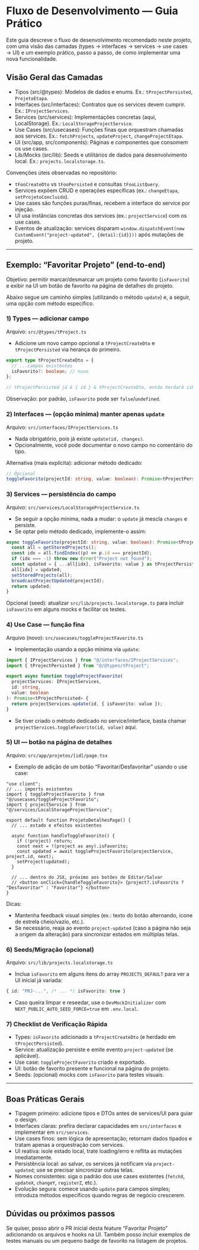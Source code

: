 # Fluxo de Desenvolvimento — Guia Prático

Este guia descreve o fluxo de desenvolvimento recomendado neste projeto, com uma visão das camadas (types → interfaces → services → use cases → UI) e um exemplo prático, passo a passo, de como implementar uma nova funcionalidade.

## Visão Geral das Camadas

- Tipos (src/@types): Modelos de dados e enums. Ex.: `tProjectPersisted`, `ProjetoEtapa`.
- Interfaces (src/interfaces): Contratos que os services devem cumprir. Ex.: `IProjectServices`.
- Services (src/services): Implementações concretas (aqui, LocalStorage). Ex.: `LocalStorageProjectService`.
- Use Cases (src/usecases): Funções finas que orquestram chamadas aos services. Ex.: `fetchProjects`, `updateProject`, `changeProjectEtapa`.
- UI (src/app, src/components): Páginas e componentes que consomem os use cases.
- Lib/Mocks (src/lib): Seeds e utilitários de dados para desenvolvimento local. Ex.: `projects.localstorage.ts`.

Convenções úteis observadas no repositório:
- `tFooCreateDto` vs `tFooPersisted` e consultas `tFooListQuery`.
- Services expõem CRUD e operações específicas (ex.: `changeEtapa`, `setProjetoConcluido`).
- Use cases são funções puras/finas, recebem a interface do service por injeção.
- UI usa instâncias concretas dos services (ex.: `projectService`) com os use cases.
- Eventos de atualização: services disparam `window.dispatchEvent(new CustomEvent("project-updated", {detail:{id}}))` após mutações de projeto.

---

## Exemplo: “Favoritar Projeto” (end‑to‑end)

Objetivo: permitir marcar/desmarcar um projeto como favorito (`isFavorito`) e exibir na UI um botão de favorito na página de detalhes do projeto.

Abaixo segue um caminho simples (utilizando o método `update`) e, a seguir, uma opção com método específico.

### 1) Types — adicionar campo

Arquivo: `src/@types/tProject.ts`

- Adicione um novo campo opcional a `tProjectCreateDto` e `tProjectPersisted` via herança do primeiro.

```ts
export type tProjectCreateDto = {
  // ...campos existentes
  isFavorito?: boolean; // novo
};

// tProjectPersisted já é { id } & tProjectCreateDto, então herdará isFavorito
```

Observação: por padrão, `isFavorito` pode ser `false`/`undefined`.

### 2) Interfaces — (opção mínima) manter apenas `update`

Arquivo: `src/interfaces/IProjectServices.ts`

- Nada obrigatório, pois já existe `update(id, changes)`.
- Opcionalmente, você pode documentar o novo campo no comentário do tipo.

Alternativa (mais explícita): adicionar método dedicado:

```ts
// Opcional
toggleFavorito(projectId: string, value: boolean): Promise<tProjectPersisted>;
```

### 3) Services — persistência do campo

Arquivo: `src/services/LocalStorageProjectService.ts`

- Se seguir a opção mínima, nada a mudar: o `update` já mescla `changes` e persiste.
- Se optar pelo método dedicado, implemente-o assim:

```ts
async toggleFavorito(projectId: string, value: boolean): Promise<tProjectPersisted> {
  const all = getStoredProjects();
  const idx = all.findIndex((p) => p.id === projectId);
  if (idx === -1) throw new Error("Project not found");
  const updated = { ...all[idx], isFavorito: value } as tProjectPersisted;
  all[idx] = updated;
  setStoredProjects(all);
  broadcastProjectUpdated(projectId);
  return updated;
}
```

Opcional (seed): atualizar `src/lib/projects.localstorage.ts` para incluir `isFavorito` em alguns mocks e facilitar os testes.

### 4) Use Case — função fina

Arquivo (novo): `src/usecases/toggleProjectFavorito.ts`

- Implementação usando a opção mínima via `update`:

```ts
import { IProjectServices } from "@/interfaces/IProjectServices";
import { tProjectPersisted } from "@/@types/tProject";

export async function toggleProjectFavorito(
  projectServices: IProjectServices,
  id: string,
  value: boolean
): Promise<tProjectPersisted> {
  return projectServices.update(id, { isFavorito: value });
}
```

- Se tiver criado o método dedicado no service/interface, basta chamar `projectServices.toggleFavorito(id, value)` aqui.

### 5) UI — botão na página de detalhes

Arquivo: `src/app/projetos/[id]/page.tsx`

- Exemplo de adição de um botão “Favoritar/Desfavoritar” usando o use case:

```tsx
"use client";
// ... imports existentes
import { toggleProjectFavorito } from "@/usecases/toggleProjectFavorito";
import { projectService } from "@/services/LocalStorageProjectService";

export default function ProjetoDetalhesPage() {
  // ... estado e efeitos existentes

  async function handleToggleFavorito() {
    if (!project) return;
    const next = !(project as any).isFavorito;
    const updated = await toggleProjectFavorito(projectService, project.id, next);
    setProject(updated);
  }

  // ... dentro do JSX, próximo aos botões de Editar/Salvar
  // <button onClick={handleToggleFavorito}> {project?.isFavorito ? "Desfavoritar" : "Favoritar"} </button>
}
```

Dicas:
- Mantenha feedback visual simples (ex.: texto do botão alternando, ícone de estrela cheio/vazio, etc.).
- Se necessário, reaja ao evento `project-updated` (caso a página não seja a origem da alteração) para sincronizar estados em múltiplas telas.

### 6) Seeds/Migração (opcional)

Arquivo: `src/lib/projects.localstorage.ts`

- Inclua `isFavorito` em alguns itens do array `PROJECTS_DEFAULT` para ver a UI inicial já variada:

```ts
{ id: "PRJ-...", /* ... */ isFavorito: true }
```

- Caso queira limpar e reseedar, use o `DevMockInitializer` com `NEXT_PUBLIC_AUTO_SEED_FORCE=true` em `.env.local`.

### 7) Checklist de Verificação Rápida

- Types: `isFavorito` adicionado a `tProjectCreateDto` (e herdado em `tProjectPersisted`).
- Service: atualização persiste e emite evento `project-updated` (se aplicável).
- Use case: `toggleProjectFavorito` criado e exportado.
- UI: botão de favorito presente e funcional na página do projeto.
- Seeds: (opcional) mocks com `isFavorito` para testes visuais.

---

## Boas Práticas Gerais

- Tipagem primeiro: adicione tipos e DTOs antes de services/UI para guiar o design.
- Interfaces claras: prefira declarar capacidades em `src/interfaces` e implementar em `src/services`.
- Use cases finos: sem lógica de apresentação; retornam dados tipados e tratam apenas a orquestração com services.
- UI reativa: isole estado local, trate loading/erro e reflita as mutações imediatamente.
- Persistência local: ao salvar, os services já notificam via `project-updated`; use se precisar sincronizar outras telas.
- Nomes consistentes: siga o padrão dos use cases existentes (`fetchX`, `updateX`, `changeY`, `registerZ`, etc.).
- Evolução segura: comece usando `update` para campos simples; introduza métodos específicos quando regras de negócio crescerem.

## Dúvidas ou próximos passos

Se quiser, posso abrir o PR inicial desta feature “Favoritar Projeto” adicionando os arquivos e hooks na UI. Também posso incluir exemplos de testes manuais ou um pequeno badge de favorito na listagem de projetos.

